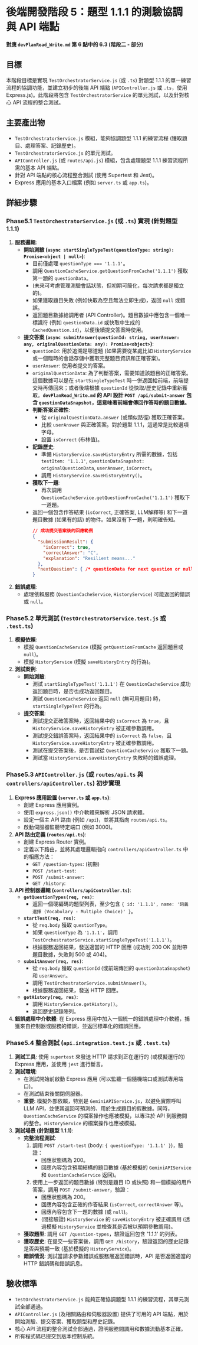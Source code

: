# 後端開發階段 5：題型 1.1.1 的測驗協調與 API 端點

**對應 `devPlanRead_Write.md` 第 6 點中的 6.3 (階段二 - 部分)**

## 目標

本階段目標是實現 `TestOrchestratorService.js` (或 `.ts`) 對題型 1.1.1 的單一練習流程的協調功能，並建立初步的後端 API 端點 (`APIController.js` 或 `.ts`，使用 Express.js)。此階段將包含 `TestOrchestratorService` 的單元測試，以及針對核心 API 流程的整合測試。

## 主要產出物

*   `TestOrchestratorService.js` 模組，能夠協調題型 1.1.1 的練習流程 (獲取題目、處理答案、記錄歷史)。
*   `TestOrchestratorService.js` 的單元測試。
*   `APIController.js` (或 `routes/api.js`) 模組，包含處理題型 1.1.1 練習流程所需的基本 API 端點。
*   針對 API 端點的核心流程整合測試 (使用 Supertest 和 Jest)。
*   Express 應用的基本入口檔案 (例如 `server.ts` 或 `app.ts`)。

## 詳細步驟

### Phase5.1 `TestOrchestratorService.js` (或 `.ts`) 實現 (針對題型 1.1.1)
1.  **服務邏輯**:
    *   **開始測驗 (`async startSingleTypeTest(questionType: string): Promise<object | null>`)**:
        *   目前僅處理 `questionType === '1.1.1'`。
        *   調用 `QuestionCacheService.getQuestionFromCache('1.1.1')` 獲取第一題的 `questionData`。
        *   (未來可考慮管理測驗會話狀態，但初期可簡化，每次請求都是獨立的)。
        *   如果獲取題目失敗 (例如快取為空且無法立即生成)，返回 `null` 或錯誤。
        *   返回題目數據給調用者 (API Controller)。題目數據中應包含一個唯一標識符 (例如 `questionData.id` 或快取中生成的 `CachedQuestion.id`)，以便後續提交答案時使用。
    *   **提交答案 (`async submitAnswer(questionId: string, userAnswer: any, originalQuestionData: any): Promise<object>`)**:
        *   `questionId`: 用於追溯是哪道題 (如果需要從某處比如 `HistoryService` 或一個臨時的會話存儲中獲取完整題目資訊和正確答案)。
        *   `userAnswer`: 使用者提交的答案。
        *   `originalQuestionData`: 為了判斷答案，需要知道該題目的正確答案。這個數據可以是在 `startSingleTypeTest` 時一併返回給前端，前端提交時再傳回來；或者後端根據 `questionId` 從快取/歷史記錄中重新獲取。**`devPlanRead_Write.md` 的 API 設計 `POST /api/submit-answer` 包含 `questionDataSnapshot`，這意味著前端會傳回作答時的題目數據。**
        *   **判斷答案正確性**:
            *   從 `originalQuestionData.answer` (或類似路徑) 獲取正確答案。
            *   比較 `userAnswer` 與正確答案。對於題型 1.1.1，這通常是比較選項字母。
            *   設置 `isCorrect` (布林值)。
        *   **記錄歷史**:
            *   準備 `HistoryService.saveHistoryEntry` 所需的數據，包括 `testItem: '1.1.1'`, `questionDataSnapshot: originalQuestionData`, `userAnswer`, `isCorrect`。
            *   調用 `HistoryService.saveHistoryEntry()`。
        *   **獲取下一題**:
            *   再次調用 `QuestionCacheService.getQuestionFromCache('1.1.1')` 獲取下一道題。
        *   返回一個包含作答結果 (`isCorrect`, 正確答案, LLM解釋等) 和下一道題目數據 (如果有的話) 的物件。如果沒有下一題，則明確告知。
            ```json
            // 成功提交答案後的回應範例
            {
              "submissionResult": {
                "isCorrect": true,
                "correctAnswer": "C",
                "explanation": "Resilient means..."
              },
              "nextQuestion": { /* questionData for next question or null */ }
            }
            ```
2.  **錯誤處理**:
    *   處理依賴服務 (`QuestionCacheService`, `HistoryService`) 可能返回的錯誤或 `null`。

### Phase5.2 單元測試 (`TestOrchestratorService.test.js` 或 `.test.ts`)
1.  **模擬依賴**:
    *   模擬 `QuestionCacheService` (模擬 `getQuestionFromCache` 返回題目或 `null`)。
    *   模擬 `HistoryService` (模擬 `saveHistoryEntry` 的行為)。
2.  **測試案例**:
    *   **開始測驗**:
        *   測試 `startSingleTypeTest('1.1.1')` 在 `QuestionCacheService` 成功返回題目時，是否也成功返回題目。
        *   測試 `QuestionCacheService` 返回 `null` (無可用題目) 時，`startSingleTypeTest` 的行為。
    *   **提交答案**:
        *   測試提交正確答案時，返回結果中的 `isCorrect` 為 `true`，且 `HistoryService.saveHistoryEntry` 被正確參數調用。
        *   測試提交錯誤答案時，返回結果中的 `isCorrect` 為 `false`，且 `HistoryService.saveHistoryEntry` 被正確參數調用。
        *   測試在提交答案後，是否嘗試從 `QuestionCacheService` 獲取下一題。
        *   測試當 `HistoryService.saveHistoryEntry` 失敗時的錯誤處理。

### Phase5.3 `APIController.js` (或 `routes/api.ts` 與 `controllers/apiController.ts`) 初步實現
1.  **Express 應用設置 (`server.ts` 或 `app.ts`)**:
    *   創建 Express 應用實例。
    *   使用 `express.json()` 中介軟體來解析 JSON 請求體。
    *   設定一個主 API 路由 (例如 `/api`)，並將其指向 `routes/api.ts`。
    *   啟動伺服器監聽特定端口 (例如 3000)。
2.  **API 路由定義 (`routes/api.ts`)**:
    *   創建 Express Router 實例。
    *   定義以下路由，並將其處理邏輯指向 `controllers/apiController.ts` 中的相應方法：
        *   `GET /question-types`: (初期)
        *   `POST /start-test`:
        *   `POST /submit-answer`:
        *   `GET /history`:
3.  **API 控制器邏輯 (`controllers/apiController.ts`)**:
    *   **`getQuestionTypes(req, res)`**:
        *   返回一個硬編碼的題型列表，至少包含 `{ id: '1.1.1', name: '詞義選擇 (Vocabulary - Multiple Choice)' }`。
    *   **`startTest(req, res)`**:
        *   從 `req.body` 獲取 `questionType`。
        *   如果 `questionType` 為 `'1.1.1'`，調用 `TestOrchestratorService.startSingleTypeTest('1.1.1')`。
        *   根據服務返回結果，發送適當的 HTTP 回應 (成功則 200 OK 並附帶題目數據，失敗則 500 或 404)。
    *   **`submitAnswer(req, res)`**:
        *   從 `req.body` 獲取 `questionId` (或前端傳回的 `questionDataSnapshot`) 和 `userAnswer`。
        *   調用 `TestOrchestratorService.submitAnswer()`。
        *   根據服務返回結果，發送 HTTP 回應。
    *   **`getHistory(req, res)`**:
        *   調用 `HistoryService.getHistory()`。
        *   返回歷史記錄陣列。
4.  **錯誤處理中介軟體**: 在 Express 應用中加入一個統一的錯誤處理中介軟體，捕獲來自控制器或服務的錯誤，並返回標準化的錯誤回應。

### Phase5.4 整合測試 (`api.integration.test.js` 或 `.test.ts`)
1.  **測試工具**: 使用 `supertest` 來發送 HTTP 請求到正在運行的 (或模擬運行的) Express 應用，並使用 `jest` 進行斷言。
2.  **測試環境**:
    *   在測試開始前啟動 Express 應用 (可以監聽一個隨機端口或測試專用端口)。
    *   在測試結束後關閉伺服器。
    *   **重要**: 模擬外部依賴，特別是 `GeminiAPIService.js`，以避免實際呼叫 LLM API，並使其返回可預測的、用於生成題目的假數據。同時，`QuestionCacheService` 的檔案操作也應被模擬，以專注於 API 到服務間的整合。`HistoryService` 的檔案操作也應被模擬。
3.  **測試場景 (針對題型 1.1.1)**:
    *   **完整流程測試**:
        1.  調用 `POST /start-test` (body: `{ questionType: '1.1.1' }`)，驗證：
            *   回應狀態碼為 200。
            *   回應內容包含預期結構的題目數據 (基於模擬的 `GeminiAPIService` 和 `QuestionCacheService` 返回)。
        2.  使用上一步返回的題目數據 (特別是題目 ID 或快照) 和一個模擬的用戶答案，調用 `POST /submit-answer`，驗證：
            *   回應狀態碼為 200。
            *   回應內容包含正確的作答結果 (`isCorrect`, `correctAnswer` 等)。
            *   回應內容包含下一題的數據 (或 `null`)。
            *   (間接驗證) `HistoryService` 的 `saveHistoryEntry` 被正確調用 (透過模擬 `HistoryService` 並檢查其是否被以預期參數調用)。
    *   **獲取題型**: 調用 `GET /question-types`，驗證返回包含 '1.1.1' 的列表。
    *   **獲取歷史**: 在提交一些答案後，調用 `GET /history`，驗證返回的歷史記錄是否與預期一致 (基於模擬的 `HistoryService`)。
    *   **錯誤情況**: 測試當請求參數錯誤或服務層返回錯誤時，API 是否返回適當的 HTTP 錯誤碼和錯誤訊息。

## 驗收標準

*   `TestOrchestratorService.js` 能夠正確協調題型 1.1.1 的練習流程，其單元測試全部通過。
*   `APIController.js` (及相關路由和伺服器設置) 提供了可用的 API 端點，用於開始測驗、提交答案、獲取題型和歷史記錄。
*   核心 API 流程的整合測試全部通過，證明服務間調用和數據流動基本正確。
*   所有程式碼已提交到版本控制系統。 